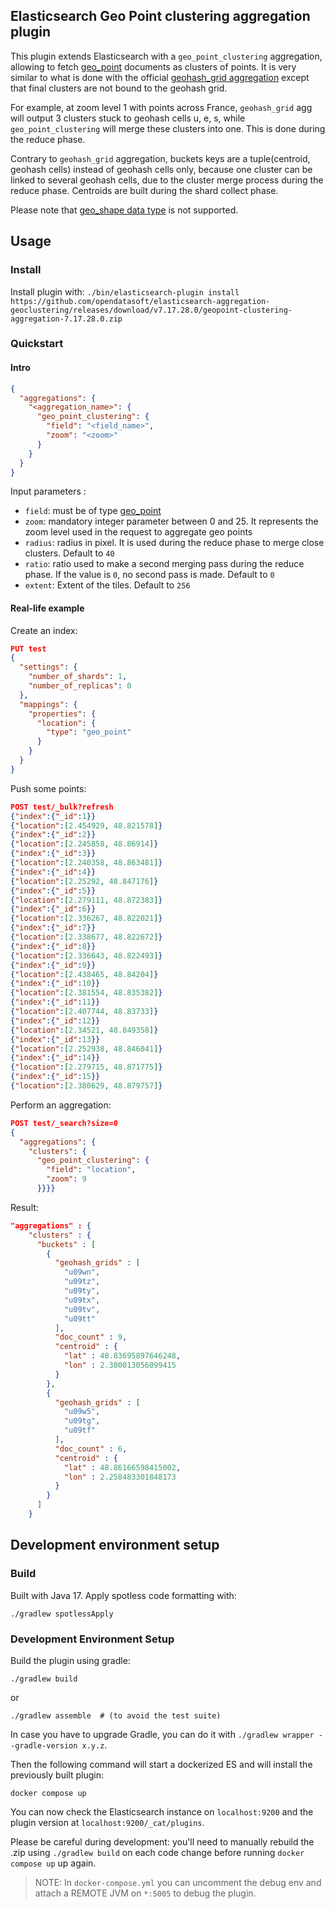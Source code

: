 ## Elasticsearch Geo Point clustering aggregation plugin

This plugin extends Elasticsearch with a `geo_point_clustering` aggregation, allowing to fetch [geo_point](https://www.elastic.co/guide/en/elasticsearch/reference/7.10/geo-point.html) documents as clusters of points.
It is very similar to what is done with the official [geohash_grid aggregation](https://www.elastic.co/guide/en/elasticsearch/reference/7.10/search-aggregations-bucket-geohashgrid-aggregation.html) except that final clusters are not bound to the geohash grid.

For example, at zoom level 1 with points across France, `geohash_grid` agg will output 3 clusters stuck to geohash cells u, e, s, while `geo_point_clustering` will merge these clusters into one.
This is done during the reduce phase.

Contrary to `geohash_grid` aggregation, buckets keys are a tuple(centroid, geohash cells) instead of geohash cells only, because one cluster can be linked to several geohash cells, due to the cluster merge process during the reduce phase.
Centroids are built during the shard collect phase.

Please note that [geo_shape data type](https://www.elastic.co/guide/en/elasticsearch/reference/7.10/geo-shape.html) is not supported.


## Usage
### Install

Install plugin with:
`./bin/elasticsearch-plugin install https://github.com/opendatasoft/elasticsearch-aggregation-geoclustering/releases/download/v7.17.28.0/geopoint-clustering-aggregation-7.17.28.0.zip`


### Quickstart
#### Intro
```json
{
  "aggregations": {
    "<aggregation_name>": {
      "geo_point_clustering": {
        "field": "<field_name>",
        "zoom": "<zoom>"
      }
    }
  }
}
```
Input parameters :
- `field`: must be of type [geo_point](https://www.elastic.co/guide/en/elasticsearch/reference/7.10/geo-point.html)
- `zoom`: mandatory integer parameter between 0 and 25. It represents the zoom level used in the request to aggregate geo points
- `radius`: radius in pixel. It is used during the reduce phase to merge close clusters. Default to `40`
- `ratio`: ratio used to make a second merging pass during the reduce phase. If the value is `0`, no second pass is made. Default to `0`
- `extent`: Extent of the tiles. Default to `256`


#### Real-life example

Create an index:
```json
PUT test
{
  "settings": {
    "number_of_shards": 1,
    "number_of_replicas": 0
  },
  "mappings": {
    "properties": {
      "location": {
        "type": "geo_point"
      }
    }
  }
}
```

Push some points:
```json
POST test/_bulk?refresh
{"index":{"_id":1}}
{"location":[2.454929, 48.821578]}
{"index":{"_id":2}}
{"location":[2.245858, 48.86914]}
{"index":{"_id":3}}
{"location":[2.240358, 48.863481]}
{"index":{"_id":4}}
{"location":[2.25292, 48.847176]}
{"index":{"_id":5}}
{"location":[2.279111, 48.872383]}
{"index":{"_id":6}}
{"location":[2.336267, 48.822021]}
{"index":{"_id":7}}
{"location":[2.338677, 48.822672]}
{"index":{"_id":8}}
{"location":[2.336643, 48.822493]}
{"index":{"_id":9}}
{"location":[2.438465, 48.84204]}
{"index":{"_id":10}}
{"location":[2.381554, 48.835382]}
{"index":{"_id":11}}
{"location":[2.407744, 48.83733]}
{"index":{"_id":12}}
{"location":[2.34521, 48.849358]}
{"index":{"_id":13}}
{"location":[2.252938, 48.846041]}
{"index":{"_id":14}}
{"location":[2.279715, 48.871775]}
{"index":{"_id":15}}
{"location":[2.380629, 48.879757]}
```

Perform an aggregation:
```json
POST test/_search?size=0
{
  "aggregations": {
    "clusters": {
      "geo_point_clustering": {
        "field": "location",
        "zoom": 9
      }}}}
```

Result:
```json
"aggregations" : {
    "clusters" : {
      "buckets" : [
        {
          "geohash_grids" : [
            "u09wn",
            "u09tz",
            "u09ty",
            "u09tx",
            "u09tv",
            "u09tt"
          ],
          "doc_count" : 9,
          "centroid" : {
            "lat" : 48.83695897646248,
            "lon" : 2.380013056099415
          }
        },
        {
          "geohash_grids" : [
            "u09w5",
            "u09tg",
            "u09tf"
          ],
          "doc_count" : 6,
          "centroid" : {
            "lat" : 48.86166598415002,
            "lon" : 2.258483301848173
          }
        }
      ]
    }
```


## Development environment setup

### Build

Built with Java 17.
Apply spotless code formatting with:
``` shell
./gradlew spotlessApply
```

### Development Environment Setup

Build the plugin using gradle:
``` shell
./gradlew build
```

or
``` shell
./gradlew assemble  # (to avoid the test suite)
```

In case you have to upgrade Gradle, you can do it with `./gradlew wrapper --gradle-version x.y.z`.

Then the following command will start a dockerized ES and will install the previously built plugin:
``` shell
docker compose up
```

You can now check the Elasticsearch instance on `localhost:9200` and the plugin version at `localhost:9200/_cat/plugins`.

Please be careful during development: you'll need to manually rebuild the .zip using `./gradlew build` on each code
change before running `docker compose up` up again.

> NOTE: In `docker-compose.yml` you can uncomment the debug env and attach a REMOTE JVM on `*:5005` to debug the plugin.
